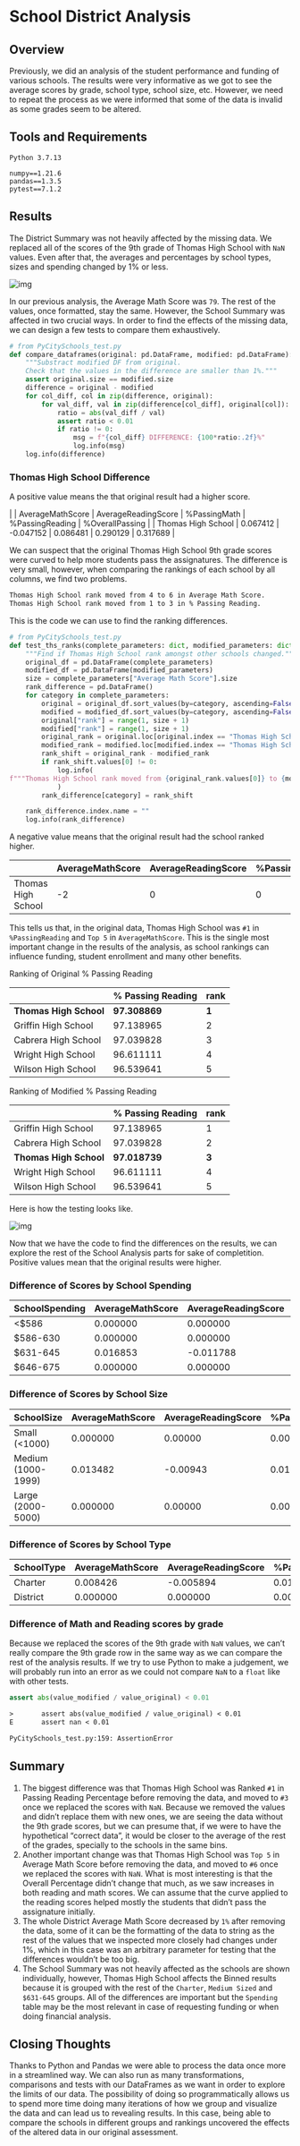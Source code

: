 # School District Analysis


## Overview

Previously, we did an analysis of the student performance and funding of various schools. The results were very informative as we got to see the average scores by grade, school type, school size, etc. However, we need to repeat the process as we were informed that some of the data is invalid as some grades seem to be altered.


## Tools and Requirements

`Python 3.7.13`

    numpy==1.21.6
    pandas==1.3.5
    pytest==7.1.2


## Results

The District Summary was not heavily affected by the missing data. We replaced all of the scores of the 9th grade of Thomas High School with `NaN` values. Even after that, the averages and percentages by school types, sizes and spending changed by 1% or less.

![img](./resources/district_summary.png)

In our previous analysis, the Average Math Score was `79`. The rest of the values, once formatted, stay the same. However, the School Summary was affected in two crucial ways. In order to find the effects of the missing data, we can design a few tests to compare them exhaustively.

```python
# from PyCitySchools_test.py
def compare_dataframes(original: pd.DataFrame, modified: pd.DataFrame):
    """Substract modified DF from original.
    Check that the values in the difference are smaller than 1%."""
    assert original.size == modified.size
    difference = original - modified
    for col_diff, col in zip(difference, original):
        for val_diff, val in zip(difference[col_diff], original[col]):
            ratio = abs(val_diff / val)
            assert ratio < 0.01
            if ratio != 0:
                msg = f"{col_diff} DIFFERENCE: {100*ratio:.2f}%"
                log.info(msg)
    log.info(difference)
```


### Thomas High School Difference

A positive value means the that original result had a higher score.

|                    | AverageMathScore | AverageReadingScore | %PassingMath | %PassingReading | %OverallPassing |
| Thomas High School | 0.067412         | -0.047152           | 0.086481     | 0.290129        | 0.317689        |

We can suspect that the original Thomas High School 9th grade scores were curved to help more students pass the assignatures. The difference is very small, however, when comparing the rankings of each school by all columns, we find two problems.

```org
Thomas High School rank moved from 4 to 6 in Average Math Score.
Thomas High School rank moved from 1 to 3 in % Passing Reading.
```

This is the code we can use to find the ranking differences.

```python
# from PyCitySchools_test.py
def test_ths_ranks(complete_parameters: dict, modified_parameters: dict):
    """Find if Thomas High School rank amongst other schools changed."""
    original_df = pd.DataFrame(complete_parameters)
    modified_df = pd.DataFrame(modified_parameters)
    size = complete_parameters["Average Math Score"].size
    rank_difference = pd.DataFrame()
    for category in complete_parameters:
        original = original_df.sort_values(by=category, ascending=False)
        modified = modified_df.sort_values(by=category, ascending=False)
        original["rank"] = range(1, size + 1)
        modified["rank"] = range(1, size + 1)
        original_rank = original.loc[original.index == "Thomas High School", "rank"]
        modified_rank = modified.loc[modified.index == "Thomas High School", "rank"]
        rank_shift = original_rank - modified_rank
        if rank_shift.values[0] != 0:
            log.info(
f"""Thomas High School rank moved from {original_rank.values[0]} to {modified_rank.values[0]} in {category}."""
            )
        rank_difference[category] = rank_shift

    rank_difference.index.name = ""
    log.info(rank_difference)
```

A negative value means that the original result had the school ranked higher.

|                    | AverageMathScore | AverageReadingScore | %PassingMath | %PassingReading | %OverallPassing |
|------------------ |---------------- |------------------- |------------ |--------------- |--------------- |
| Thomas High School | -2               | 0                   | 0            | -2              | 0               |

This tells us that, in the original data, Thomas High School was `#1` in `%PassingReading` and `Top 5` in `AverageMathScore`. This is the single most important change in the results of the analysis, as school rankings can influence funding, student enrollment and many other benefits.

Ranking of Original % Passing Reading

|                        | % Passing Reading | rank  |
|---------------------- |----------------- |----- |
| **Thomas High School** | **97.308869**     | **1** |
| Griffin High School    | 97.138965         | 2     |
| Cabrera High School    | 97.039828         | 3     |
| Wright High School     | 96.611111         | 4     |
| Wilson High School     | 96.539641         | 5     |

Ranking of Modified % Passing Reading

|                        | % Passing Reading | rank  |
|---------------------- |----------------- |----- |
| Griffin High School    | 97.138965         | 1     |
| Cabrera High School    | 97.039828         | 2     |
| **Thomas High School** | **97.018739**     | **3** |
| Wright High School     | 96.611111         | 4     |
| Wilson High School     | 96.539641         | 5     |

Here is how the testing looks like.

![img](./resources/tests.png)

Now that we have the code to find the differences on the results, we can explore the rest of the School Analysis parts for sake of completition. Positive values mean that the original results were higher.


### Difference of Scores by School Spending

| SchoolSpending | AverageMathScore | AverageReadingScore | %PassingMath | %PassingReading | %OverallPassing |
|-------------- |---------------- |------------------- |------------ |--------------- |--------------- |
| <$586          | 0.000000         | 0.000000            | 0.00000      | 0.000000        | 0.000000        |
| $586-630       | 0.000000         | 0.000000            | 0.00000      | 0.000000        | 0.000000        |
| $631-645       | 0.016853         | -0.011788           | 0.02162      | 0.072532        | 0.079422        |
| $646-675       | 0.000000         | 0.000000            | 0.00000      | 0.000000        | 0.000000        |


### Difference of Scores by School Size

| SchoolSize          | AverageMathScore | AverageReadingScore | %PassingMath | %PassingReading | %OverallPassing |
|------------------- |---------------- |------------------- |------------ |--------------- |--------------- |
| Small   (<1000)     | 0.000000         | 0.00000             | 0.000000     | 0.000000        | 0.000000        |
| Medium  (1000-1999) | 0.013482         | -0.00943            | 0.017296     | 0.058026        | 0.063538        |
| Large   (2000-5000) | 0.000000         | 0.00000             | 0.000000     | 0.000000        | 0.000000        |


### Difference of Scores by School Type

| SchoolType | AverageMathScore | AverageReadingScore | %PassingMath | %PassingReading | %OverallPassing |
|---------- |---------------- |------------------- |------------ |--------------- |--------------- |
| Charter    | 0.008426         | -0.005894           | 0.01081      | 0.036266        | 0.039711        |
| District   | 0.000000         | 0.000000            | 0.00000      | 0.000000        | 0.000000        |


### Difference of Math and Reading scores by grade

Because we replaced the scores of the 9th grade with `NaN` values, we can&rsquo;t really compare the 9th grade row in the same way as we can compare the rest of the analysis results. If we try to use Python to make a judgement, we will probably run into an error as we could not compare `NaN` to a `float` like with other tests.

```python
assert abs(value_modified / value_original) < 0.01
```

```org
>       assert abs(value_modified / value_original) < 0.01
E       assert nan < 0.01

PyCitySchools_test.py:159: AssertionError
```


## Summary

1.  The biggest difference was that Thomas High School was Ranked `#1` in Passing Reading Percentage before removing the data, and moved to `#3` once we replaced the scores with `NaN`. Because we removed the values and didn&rsquo;t replace them with new ones, we are seeing the data without the 9th grade scores, but we can presume that, if we were to have the hypothetical &ldquo;correct data&rdquo;, it would be closer to the average of the rest of the grades, specially to the schools in the same bins.
2.  Another important change was that Thomas High School was `Top 5` in Average Math Score before removing the data, and moved to `#6` once we replaced the scores with `NaN`. What is most interesting is that the Overall Percentage didn&rsquo;t change that much, as we saw increases in both reading and math scores. We can assume that the curve applied to the reading scores helped mostly the students that didn&rsquo;t pass the assignature initially.
3.  The whole District Average Math Score decreased by `1%` after removing the data, some of it can be the formatting of the data to string as the rest of the values that we inspected more closely had changes under 1%, which in this case was an arbitrary parameter for testing that the differences wouldn&rsquo;t be too big.
4.  The School Summary was not heavily affected as the schools are shown individually, however, Thomas High School affects the Binned results because it is grouped with the rest of the `Charter`, `Medium Sized` and `$631-645` groups. All of the differences are important but the `Spending` table may be the most relevant in case of requesting funding or when doing financial analysis.


## Closing Thoughts

Thanks to Python and Pandas we were able to process the data once more in a streamlined way. We can also run as many transformations, comparisons and tests with our DataFrames as we want in order to explore the limits of our data. The possibility of doing so programmatically allows us to spend more time doing many iterations of how we group and visualize the data and can lead us to revealing results. In this case, being able to compare the schools in different groups and rankings uncovered the effects of the altered data in our original assessment.

